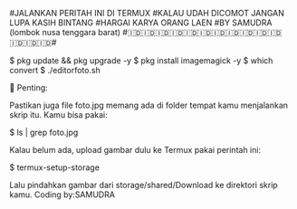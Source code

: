 #JALANKAN PERITAH INI DI TERMUX
#KALAU UDAH DICOMOT JANGAN LUPA KASIH BINTANG
#HARGAI KARYA ORANG LAEN
#BY SAMUDRA (lombok nusa tenggara barat)
#🇮🇩🇮🇩🇮🇩🇮🇩🇮🇩🇮🇩🇮🇩🇮🇩🇮🇩🇮🇩🇮🇩🇮🇩🇮🇩🇮🇩#

$ pkg update && pkg upgrade -y
$ pkg install imagemagick -y
$ which convert
$ ./editorfoto.sh

📌 Penting:

Pastikan juga file foto.jpg memang ada di folder tempat kamu menjalankan skrip itu. Kamu bisa pakai:

$ ls | grep foto.jpg

Kalau belum ada, upload gambar dulu ke Termux pakai perintah ini:

$ termux-setup-storage

Lalu pindahkan gambar dari storage/shared/Download ke direktori skrip kamu.
Coding by:SAMUDRA
